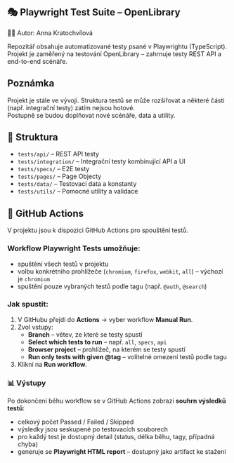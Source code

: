## 🎭 Playwright Test Suite – OpenLibrary

👩‍💻 Autor: Anna Kratochvílová

Repozitář obsahuje automatizované testy psané v Playwrightu (TypeScript).
Projekt je zaměřený na testování OpenLibrary – zahrnuje testy REST API a end-to-end scénáře.

## Poznámka

Projekt je stále ve vývoji. Struktura testů se může rozšiřovat a některé části (např. integrační testy) zatím nejsou hotové.  
Postupně se budou doplňovat nové scénáře, data a utility.

## 📁 Struktura

- `tests/api/` – REST API testy 
- `tests/integration/` – Integrační testy kombinující API a UI 
- `tests/specs/` – E2E testy 
- `tests/pages/` – Page Objecty 
- `tests/data/` – Testovací data a konstanty 
- `tests/utils/` – Pomocné utility a validace 

## 🚀 GitHub Actions  

V projektu jsou k dispozici GitHub Actions pro spouštění testů.  

### Workflow **Playwright Tests** umožňuje:
- spuštění všech testů v projektu  
- volbu konkrétního prohlížeče (`chromium`, `firefox`, `webkit`, `all`) – výchozí je `chromium`  
- spuštění pouze vybraných testů podle tagu (např. `@auth`, `@search`)  

### Jak spustit:
1. V GitHubu přejdi do **Actions** → vyber workflow **Manual Run**.  
2. Zvol vstupy:
   - **Branch** – větev, ze které se testy spustí  
   - **Select which tests to run** – např. `all`, `specs`, `api`  
   - **Browser project** – prohlížeč, na kterém se testy spustí  
   - **Run only tests with given @tag** – volitelné omezení testů podle tagu  
3. Klikni na **Run workflow**.

### 📊 Výstupy

Po dokončení běhu workflow se v GitHub Actions zobrazí **souhrn výsledků testů**:  
- celkový počet Passed / Failed / Skipped  
- výsledky jsou seskupené po testovacích souborech  
- pro každý test je dostupný detail (status, délka běhu, tagy, případná chyba)  
- generuje se **Playwright HTML report** – dostupný jako artifact ke stažení
